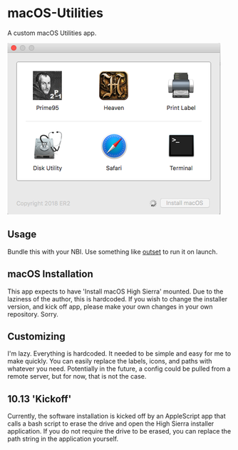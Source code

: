 # macOS-Utilities
A custom macOS Utilities app.

![](https://raw.githubusercontent.com/128keaton/macOS-Utilities/master/macOS%20Utilities/screenshot.png)

## Usage
Bundle this with your NBI. Use something like [outset](https://github.com/chilcote/outset) to run it on launch.

## macOS Installation
This app expects to have 'Install macOS High Sierra' mounted. Due to the laziness of the author, this is hardcoded.
If you wish to change the installer version, and kick off app, please make your own changes in your own repository. Sorry.

## Customizing
I'm lazy. Everything is hardcoded. It needed to be simple and easy for me to make quickly. 
You can easily replace the labels, icons, and paths with whatever you need. Potentially in the future, a config could be pulled
from a remote server, but for now, that is not the case.

## 10.13 'Kickoff'

Currently, the software installation is kicked off by an AppleScript app that calls a bash script to erase the drive and open the High Sierra installer application. If you do not require the drive to be erased, you can replace the path string in the application yourself. 
